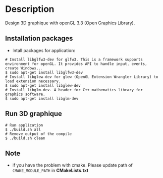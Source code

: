 # Description
Design 3D graphique with openGL 3.3 (Open Graphics Library).

## Installation packages 
- Intall packages for application:

```
# Install libglfw3-dev for glfw3. This is a framework supports environment for openGL. It provides API to handle input, events, create Windows...
$ sudo apt-get install libglfw3-dev
# Install libglew-dev for glew (OpenGL Extension Wrangler Library) to load extension necessary.
$ sudo apt-get install libglew-dev
# Install libglm-dev. A header for C++ mathematics library for graphics software.
$ sudo apt-get install libglm-dev
```

## Run 3D graphique

```
# Run application
$ ./build.sh all
# Remove output of the compile
$ ./build.sh clean
```

## Note
- if you have the problem with cmake. Please update path of `CMAKE_MODULE_PATH` in **CMakeLists.txt** 